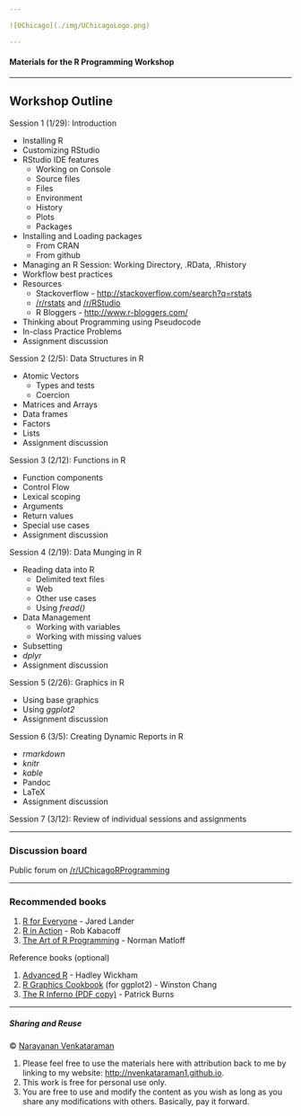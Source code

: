 ```yaml
---

![UChicago](./img/UChicagoLogo.png)

---
```


#### Materials for the R Programming Workshop

---

## Workshop Outline

Session 1 (1/29): Introduction

+ Installing R
+ Customizing RStudio
+ RStudio IDE features
    + Working on Console
    + Source files
    + Files
    + Environment
    + History
    + Plots
    + Packages
+ Installing and Loading packages
    + From CRAN
    + From github
+ Managing an R Session: Working Directory, .RData, .Rhistory
+ Workflow best practices
+ Resources
    + Stackoverflow - http://stackoverflow.com/search?q=rstats
    + [/r/rstats](https://www.reddit.com/r/rstats) 
        and [/r/RStudio]((https://www.reddit.com/r/rstats))
    + R Bloggers - http://www.r-bloggers.com/
+ Thinking about Programming using Pseudocode
+ In-class Practice Problems
+ Assignment discussion

Session 2 (2/5): Data Structures in R

+ Atomic Vectors
    + Types and tests
    + Coercion
+ Matrices and Arrays
+ Data frames
+ Factors
+ Lists
+ Assignment discussion

Session 3 (2/12): Functions in R

+ Function components
+ Control Flow
+ Lexical scoping
+ Arguments
+ Return values
+ Special use cases
+ Assignment discussion

Session 4 (2/19): Data Munging in R

+ Reading data into R
    + Delimited text files
    + Web
    + Other use cases
    + Using _fread()_
+ Data Management
    + Working with variables
    + Working with missing values
+ Subsetting
+ _dplyr_
+ Assignment discussion

Session 5 (2/26): Graphics in R

+ Using base graphics
+ Using _ggplot2_
+ Assignment discussion

Session 6 (3/5): Creating Dynamic Reports in R

+ _rmarkdown_
+ _knitr_
+ _kable_
+ Pandoc
+ LaTeX
+ Assignment discussion

Session 7 (3/12): Review of individual sessions and assignments

---

### Discussion board

Public forum on [/r/UChicagoRProgramming](https://www.reddit.com/r/uchicagorprogramming)

---

### Recommended books

1. [R for Everyone](http://amzn.to/1CIUvcY) - Jared Lander
2. [R in Action](http://manning.com/kabacoff2) - Rob Kabacoff
3. [The Art of R Programming](http://bit.ly/ArtRProg) - Norman Matloff

Reference books (optional)

1. [Advanced R](http://adv-r.had.co.nz) - Hadley Wickham
2. [R Graphics Cookbook](http://bit.ly/RGraphicsCookbook) (for ggplot2) - Winston Chang
3. [The R Inferno (PDF copy)](http://www.burns-stat.com/pages/Tutor/R_inferno.pdf) - Patrick Burns

---

##### Sharing and Reuse

&copy; [Narayanan Venkataraman](http://nvenkataraman1.github.io)

1. Please feel free to use the materials here with attribution back to me by linking to my website: http://nvenkataraman1.github.io.
2. This work is free for personal use only.
3. You are free to use and modify the content as you wish as long as you share any modifications with others. Basically, pay it forward.

